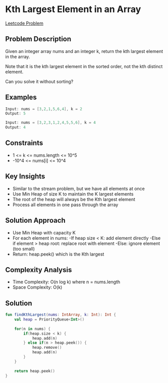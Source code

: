 # Kth Largest Element in an Array
[Leetcode Problem](https://leetcode.com/problems/kth-largest-element-in-an-array/description/)

## Problem Description
Given an integer array nums and an integer k, return the kth largest element in the array.

Note that it is the kth largest element in the sorted order, not the kth distinct element.

Can you solve it without sorting?

 

## Examples

```kotlin
Input: nums = [3,2,1,5,6,4], k = 2
Output: 5

Input: nums = [3,2,3,1,2,4,5,5,6], k = 4  
Output: 4

```

## Constraints
- 1 <= k <= nums.length <= 10^5
- -10^4 <= nums[i] <= 10^4

## Key Insights
- Similar to the stream problem, but we have all elements at once
- Use Min Heap of size K to maintain the K largest elements
- The root of the heap will always be the Kth largest element
- Process all elements in one pass through the array

## Solution Approach
- Use Min Heap with capacity K
- For each element in nums:
  -If heap size < K: add element directly
  -Else if element > heap root: replace root with element
  -Else: ignore element (too small)
- Return: heap.peek() which is the Kth largest

## Complexity Analysis
- Time Complexity: O(n log k) where n = nums.length
- Space Complexity: O(k)

## Solution

```kotlin
fun findKthLargest(nums: IntArray, k: Int): Int {
    val heap = PriorityQueue<Int>()
   
    for(n in nums) {
        if(heap.size < k) {
            heap.add(n)
        } else if(n > heap.peek()) {
            heap.remove()
            heap.add(n)
        }
    }
   
    return heap.peek()
}

```
